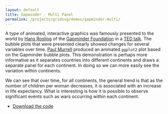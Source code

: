 ```yaml
---
layout: default
title: Gapminder - Multi Panel
permalink: /projects/gridsvg/demos/gapminder-multi/
---
```


A type of animated, interactive graphics was famously presented to the world by [Hans Rosling](https://en.wikipedia.org/wiki/Hans_Rosling) of the [Gapminder Foundation](http://www.gapminder.org/) in a [TED talk](https://www.ted.com/talks/hans_rosling_shows_the_best_stats_you_ve_ever_seen.html). The bubble plots that were presented clearly showed changes for several variables over time. [Paul Murrell](https://www.stat.auckland.ac.nz/~paul/) produced an animated `ggplot2` plot based on the Gapminder bubble plots. This demonstration is perhaps more informative as it separates countries into different continents and draws a separate panel for each continent. In doing so we can more easily see the variation within continents.

<object data="/projects/gridsvg/demos/gapminder-multi/gapminderMultiPanel.svg" type="image/svg+xml" width="810" height="567"></object>

We can see that over time, for all continents, the general trend is that as the number of children per woman decreases, it is associated with an increase in life expectancy. What is interesting is how it is possible to observe significant events such as wars occurring within each continent.

* [Download the code](/projects/gridsvg/demos/gapminder-multi/gapminder-multi.zip)

<script type="text/javascript" src="/scripts/gridsvg-modernizr.js"></script>
<script type="text/javascript" src="/scripts/svg-smil-detect.js"></script>
